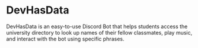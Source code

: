 # DevHasData
DevHasData is an easy-to-use Discord Bot that helps students access the university directory to look up names of their fellow classmates, play music, and interact with the bot using specific phrases.
